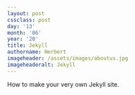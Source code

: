 ```yaml
---
layout: post
cssclass: post
day: '13'
month: '06'
year: '20'
title: Jekyll
authorname: Herbert
imageheader: /assets/images/aboutus.jpg
imageheaderalt: Jekyll
---
```

How to make your very own Jekyll site.